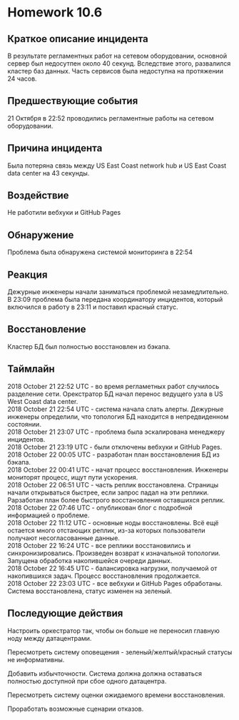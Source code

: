 # Homework 10.6

## Краткое описание инцидента

В результате регламентных работ на сетевом оборудовании, основной сервер был недосутпен около 40 секунд. Вследствие этого, развалился кластер баз данных. Часть сервисов была недоступна на протяжении 24 часов.

## Предшествующие события

21 Октября в 22:52 проводились регламентные работы на сетевом оборудовании.

## Причина инцидента

Была потеряна связь между US East Coast network hub и US East Coast data center на 43 секунды.

## Воздействие

Не работили вебхуки и GitHub Pages

## Обнаружение

Проблема была обнаружена системой мониторинга в 22:54

## Реакция

Дежурные инженеры начали заниматься проблемой незамедлительно. В 23:09 проблема была передана координатору инцидентов, который включился в работу в 23:11 и поставил красный статус.

## Восстановление

Кластер БД был полностью восстановлен из бэкапа.

## Таймлайн

2018 October 21 22:52 UTC - во время регламетных работ случилось разделение сети. Орекстратор БД начал перенос ведущего узла в US West Coast data center.  
2018 October 21 22:54 UTC - система начала слать алерты. Дежурные инженеры определили, что топология БД находится в непредвиденном состоянии.  
2018 October 21 23:07 UTC - проблема была эскалирована менеджеру инцидентов.  
2018 October 21 23:19 UTC - были отключены вебхуки и GitHub Pages.  
2018 October 22 00:05 UTC - разработан план восстановления БД из бэкапа.  
2018 October 22 00:41 UTC - начат процесс восстановления. Инженеры мониторят процесс, ищут пути ускорения.  
2018 October 22 06:51 UTC - часть реплик восстановлена. Страницы начали открываться быстрее, если запрос падал на эти реплики. Рарзаботан план более быстрого восстановления оставшихся реплик.  
2018 October 22 07:46 UTC - опубликован блог с подробной информацией о проблеме.  
2018 October 22 11:12 UTC - основные ноды восстановлены. Всё ещё остается много отстающих реплик, из-за которых пользователи получают несогласованные данные.  
2018 October 22 16:24 UTC - все реплики восстановились и синхронизировались. Произведен возврат к изначальной топологии. Запущена обработка накопившейся очереди данных.  
2018 October 22 16:45 UTC - балансировка нагрузки, получаемой от накопившихся задач. Процесс восстановления продолжается.  
2018 October 22 23:03 UTC - все вебхуки и GitHub Pages обработаны. Система восстановлена, статус изменен на зеленый.  

## Последующие действия

Настроить оркестратор так, чтобы он больше не переносил главную ноду между датацентрами.

Пересмотреть систему оповещения - зеленый/желтый/красный статусы не информативны.

Добавить избычточности. Система должна должна оставаться полностью доступной при сбое одного датацентра.

Пересмотреть систему оценки ожидаемого времени восстановления.

Проработать возможные сценарии отказов.
